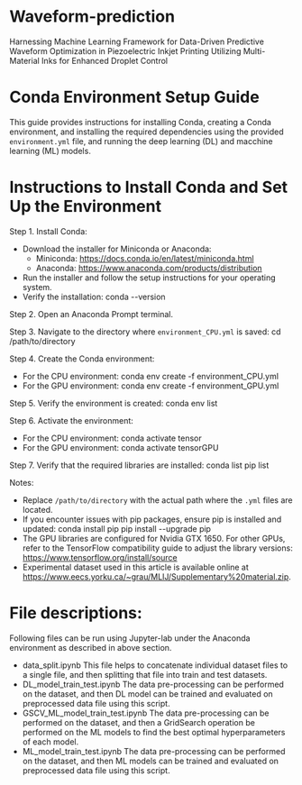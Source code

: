 # Waveform-prediction
Harnessing Machine Learning Framework for Data-Driven Predictive Waveform Optimization in Piezoelectric Inkjet Printing Utilizing Multi-Material Inks for Enhanced Droplet Control

# Conda Environment Setup Guide
This guide provides instructions for installing Conda, creating a Conda environment, and installing the required dependencies using the provided `environment.yml` file, and running the deep learning (DL) and macchine learning (ML) models.

# Instructions to Install Conda and Set Up the Environment
Step 1. Install Conda:
   - Download the installer for Miniconda or Anaconda:
     - Miniconda: https://docs.conda.io/en/latest/miniconda.html
     - Anaconda: https://www.anaconda.com/products/distribution
   - Run the installer and follow the setup instructions for your operating system.
   - Verify the installation:
     conda --version

Step 2. Open an Anaconda Prompt terminal.

Step 3. Navigate to the directory where `environment_CPU.yml` is saved:
   cd /path/to/directory

Step 4. Create the Conda environment:
   - For the CPU environment:
     conda env create -f environment_CPU.yml
   - For the GPU environment:
     conda env create -f environment_GPU.yml

Step 5. Verify the environment is created:
   conda env list

Step 6. Activate the environment:
   - For the CPU environment:
     conda activate tensor
   - For the GPU environment:
     conda activate tensorGPU

Step 7. Verify that the required libraries are installed:
   conda list
   pip list

Notes:
   - Replace `/path/to/directory` with the actual path where the `.yml` files are located.
   - If you encounter issues with pip packages, ensure pip is installed and updated:
     conda install pip
     pip install --upgrade pip
   - The GPU libraries are configured for Nvidia GTX 1650. For other GPUs, refer to the TensorFlow compatibility guide to adjust the library versions: https://www.tensorflow.org/install/source
   - Experimental dataset used in this article is available online at https://www.eecs.yorku.ca/~grau/MLIJ/Supplementary%20material.zip.

# File descriptions:
   Following files can be run using Jupyter-lab under the Anaconda environment as described in above section.
   - data_split.ipynb
     This file helps to concatenate individual dataset files to a single file, and then splitting that file into train and test datasets.
   - DL_model_train_test.ipynb
     The data pre-processing can be performed on the dataset, and then DL model can be trained and evaluated on preprocessed data file using this script.
   - GSCV_ML_model_train_test.ipynb
     The data pre-processing can be performed on the dataset, and then a GridSearch operation be performed on the ML models to find the best optimal hyperparameters of each model.
   - ML_model_train_test.ipynb
     The data pre-processing can be performed on the dataset, and then ML models can be trained and evaluated on preprocessed data file using this script.

